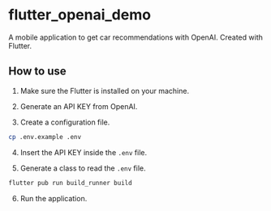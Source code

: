 # flutter_openai_demo

A mobile application to get car recommendations with OpenAI. Created with Flutter.

## How to use

1. Make sure the Flutter is installed on your machine.

2. Generate an API KEY from OpenAI.

3. Create a configuration file.

```sh
cp .env.example .env
```

4. Insert the API KEY inside the `.env` file.

5. Generate a class to read the `.env` file.

```sh
flutter pub run build_runner build
```

6. Run the application.
